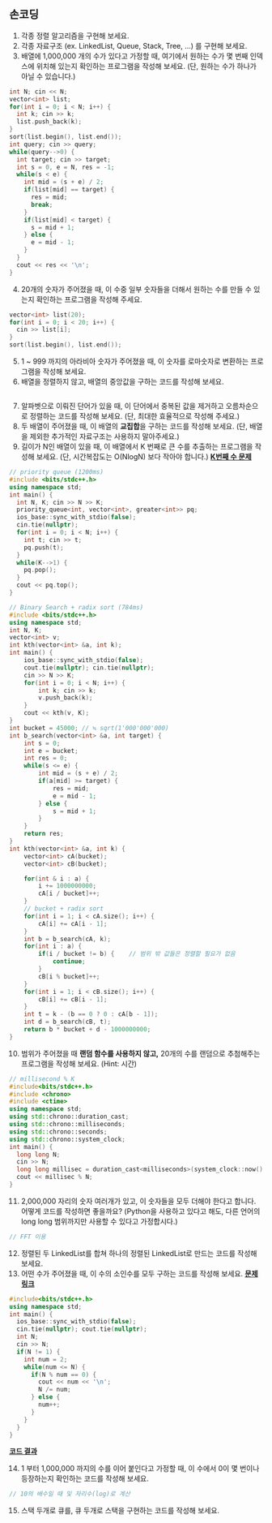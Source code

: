 ## 손코딩

1. 각종 정렬 알고리즘을 구현해 보세요.
2. 각종 자료구조 (ex. LinkedList, Queue, Stack, Tree, ...) 를 구현해 보세요.
3. 배열에 1,000,000 개의 수가 있다고 가정할 때, 여기에서 원하는 수가 몇 번째 인덱스에 위치해 있는지 확인하는 프로그램을 작성해 보세요. (단, 원하는 수가 하나가 아닐 수 있습니다.)
```c++
int N; cin << N;
vector<int> list;
for(int i = 0; i < N; i++) {
  int k; cin >> k;
  list.push_back(k);
}
sort(list.begin(), list.end());
int query; cin >> query;
while(query-->0) {
  int target; cin >> target;
  int s = 0, e = N, res = -1;
  while(s < e) {
    int mid = (s + e) / 2;
    if(list[mid] == target) {
      res = mid;
      break;
    }
    if(list[mid] < target) {
      s = mid + 1;
    } else {
      e = mid - 1;
    }
  }
  cout << res << '\n';
}
```
4. 20개의 숫자가 주어졌을 때, 이 수중 일부 숫자들을 더해서 원하는 수를 만들 수 있는지 확인하는 프로그램을 작성해 주세요.
```c++
vector<int> list(20);
for(int i = 0; i < 20; i++) {
  cin >> list[i];
}
sort(list.begin(), list.end());

```
5. 1 ~ 999 까지의 아라비아 숫자가 주어졌을 때, 이 숫자를 로마숫자로 변환하는 프로그램을 작성해 보세요.
6. 배열을 정렬하지 않고, 배열의 중앙값을 구하는 코드를 작성해 보세요.
```
```
7. 알파벳으로 이뤄진 단어가 있을 때, 이 단어에서 중복된 값을 제거하고 오름차순으로 정렬하는 코드를 작성해 보세요. (단, 최대한 효율적으로 작성해 주세요.)
8. 두 배열이 주어졌을 때, 이 배열의 **교집합**을 구하는 코드를 작성해 보세요. (단, 배열을 제외한 추가적인 자료구조는 사용하지 말아주세요.)
9. 길이가 N인 배열이 있을 때, 이 배열에서 K 번째로 큰 수를 추출하는 프로그램을 작성해 보세요. (단, 시간복잡도는 O(NlogN) 보다 작아야 합니다.)
[**K번째 수 문제**](https://www.acmicpc.net/problem/11004)
```c++
// priority queue (1200ms)
#include <bits/stdc++.h>
using namespace std;
int main() {
  int N, K; cin >> N >> K;
  priority_queue<int, vector<int>, greater<int>> pq;
  ios_base::sync_with_stdio(false);
  cin.tie(nullptr);
  for(int i = 0; i < N; i++) {
    int t; cin >> t;
    pq.push(t);
  }
  while(K-->1) {
    pq.pop();
  }
  cout << pq.top();
}
```
```c++
// Binary Search + radix sort (784ms)
#include <bits/stdc++.h>
using namespace std;
int N, K;
vector<int> v;
int kth(vector<int> &a, int k);
int main() {
    ios_base::sync_with_stdio(false); 
    cout.tie(nullptr); cin.tie(nullptr);
    cin >> N >> K;
    for(int i = 0; i < N; i++) {
        int k; cin >> k;
        v.push_back(k);
    }
    cout << kth(v, K);
}
int bucket = 45000; // ≒ sqrt(1'000'000'000)
int b_search(vector<int> &a, int target) {
    int s = 0;
    int e = bucket;
    int res = 0;
    while(s <= e) {
        int mid = (s + e) / 2;
        if(a[mid] >= target) {
            res = mid;
            e = mid - 1;
        } else {
            s = mid + 1;
        }
    }
    return res;
}
int kth(vector<int> &a, int k) {
    vector<int> cA(bucket);
    vector<int> cB(bucket);

    for(int & i : a) {
        i += 1000000000;
        cA[i / bucket]++;
    }
    // bucket + radix sort
    for(int i = 1; i < cA.size(); i++) {
        cA[i] += cA[i - 1];
    }
    int b = b_search(cA, k);
    for(int i : a) {
        if(i / bucket != b) {    // 범위 밖 값들은 정렬할 필요가 없음
            continue;
        }
        cB[i % bucket]++;
    }
    for(int i = 1; i < cB.size(); i++) {
        cB[i] += cB[i - 1];
    }
    int t = k - (b == 0 ? 0 : cA[b - 1]);
    int d = b_search(cB, t);
    return b * bucket + d - 1000000000;
}
```
10. 범위가 주어졌을 때 **랜덤 함수를 사용하지 않고,** 20개의 수를 랜덤으로 추첨해주는 프로그램을 작성해 보세요. (Hint: 시간)
```c++
// millisecond % K
#include<bits/stdc++.h>
#include <chrono>
#include <ctime>
using namespace std;
using std::chrono::duration_cast;
using std::chrono::milliseconds;
using std::chrono::seconds;
using std::chrono::system_clock;
int main() {
  long long N;
  cin >> N;
  long long millisec = duration_cast<milliseconds>(system_clock::now().time_since_epoch()).count();
  cout << millisec % N;
}
```
11. 2,000,000 자리의 숫자 여러개가 있고, 이 숫자들을 모두 더해야 한다고 합니다. 어떻게 코드를 작성하면 좋을까요? (Python을 사용하고 있다고 해도, 다른 언어의 long long 범위까지만 사용할 수 있다고 가정합시다.)
```c++
// FFT 이용
```
12. 정렬된 두 LinkedList를 합쳐 하나의 정렬된 LinkedList로 만드는 코드를 작성해 보세요.
13. 어떤 수가 주어졌을 때, 이 수의 소인수를 모두 구하는 코드를 작성해 보세요.
[**문제 링크**](https://www.acmicpc.net/problem/11653)
```c++
#include<bits/stdc++.h>
using namespace std;
int main() {
  ios_base::sync_with_stdio(false);
  cin.tie(nullptr); cout.tie(nullptr);
  int N;
  cin >> N;
  if(N != 1) {
    int num = 2;
    while(num <= N) {
      if(N % num == 0) {
        cout << num << '\n';
        N /= num;
      } else {
        num++;
      }
    }
  }
}
```
[**코드 결과**](http://boj.kr/f4c8eb4e3ec84b628ed18b32e7bb57f4)

14. 1 부터 1,000,000 까지의 수를 이어 붙인다고 가정할 때, 이 수에서 0이 몇 번이나 등장하는지 확인하는 코드를 작성해 보세요.
```c++
// 10의 배수일 때 및 자리수(log)로 계산
```
15. 스택 두개로 큐를, 큐 두개로 스택을 구현하는 코드를 작성해 보세요.
